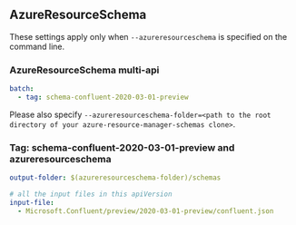 ## AzureResourceSchema

These settings apply only when `--azureresourceschema` is specified on the command line.

### AzureResourceSchema multi-api

``` yaml $(azureresourceschema) && $(multiapi)
batch:
  - tag: schema-confluent-2020-03-01-preview

```

Please also specify `--azureresourceschema-folder=<path to the root directory of your azure-resource-manager-schemas clone>`.

### Tag: schema-confluent-2020-03-01-preview and azureresourceschema

``` yaml $(tag) == 'schema-confluent-2020-03-01-preview' && $(azureresourceschema)
output-folder: $(azureresourceschema-folder)/schemas

# all the input files in this apiVersion
input-file:
  - Microsoft.Confluent/preview/2020-03-01-preview/confluent.json

```
